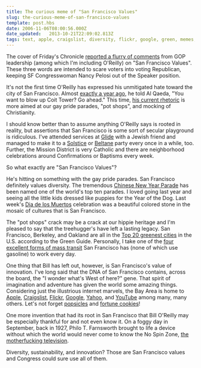 ```yaml
---
title: The curious meme of "San Francisco Values"
slug: the-curious-meme-of-san-francisco-values
template: post.hbs
date: 2006-11-06T08:00:56.000Z
date_updated:   2013-10-21T22:09:02.813Z
tags: text, apple, craigslist, diversity, flickr, google, green, memes, politics, religion, san francisco, yahoo, youtube
---
```


The cover of Friday's Chronicle <a href="http://sfgate.com/cgi-bin/article.cgi?file=/c/a/2006/11/03/MNGCEM5H4N1.DTL" title="'Three Dirty Words: San Francisco Values' on SFGate.com">reported a flurry of comments</a> from GOP leadership (among which I'm including O'Reilly) on "San Francisco Values". These three words are intended to scare voters into voting Republican, keeping SF Congresswoman Nancy Pelosi out of the Speaker position.<!--more-->

It's not the first time O'Reilly has expressed his unmitigated hate toward the city of San Francisco. Almost <a href="http://mediamatters.org/items/200511100008" title="O'Reilly on MediaMatters">exactly a year ago</a>, he told Al Qaeda, "You want to blow up Coit Tower? Go ahead." This time, <a href="http://www.foxnews.com/story/0,2933,220477,00.html" title="'San Francisco Values Versus Iraq Chaos' at FOX News">his current rhetoric</a> is more aimed at our gay pride parades, "pot shops", and mocking of Christianity.

I should know better than to assume anything O'Reilly says is rooted in reality, but assertions that San Francisco is some sort of secular playground is ridiculous. I've attended services at <a href="http://www.glide.org/" title="Glide Memorial Church">Glide</a> with a Jewish friend and managed to make it to a <a href="http://en.wikipedia.org/wiki/December_solstice" title="Solstice on Wikipedia">Solstice</a> or <a href="http://en.wikipedia.org/wiki/Beltane" title="Beltane on Wikipedia">Beltane</a> party every once in a while, too. Further, the Mission District is very Catholic and there are neighborhood celebrations around Confirmations or Baptisms every week.

So what exactly are "San Francisco Values"?

He's hitting on something with the gay pride parades. San Francisco definitely values diversity. The tremendous <a href="http://www.sanfranciscochinatown.com/events/chinesenewyearparade.html" title="SanFranciscoChinatown.com">Chinese New Year Parade</a> has been named one of the world's top ten parades. I loved going last year and seeing all the little kids dressed like puppies for the Year of the Dog. Last week's <a href="http://www.dayofthedeadsf.org/" title="Day of the Dead SF">Dia de los Muertos</a> celebration was a beautiful colored stone in the mosaic of cultures that is San Francisco.

The "pot shops" crack may be a crack at our hippie heritage and I'm pleased to say that the treehugger's have left a lasting legacy. San Francisco, Berkeley, and Oakland are all in the <a href="https://ssl.thegreenguide.com/docprem-new.mhtml?i=113&s=top10cities" title="TheGreenGuide.com">Top 20 greenest cities</a> in the U.S. according to the Green Guide. Personally, I take one of the <a href="http://www.sfmuni.com/cms/mms/home/home50.htm" title="SFMuni.com">four excellent forms of mass transit</a> San Francisco has (none of which use gasoline) to work every day.

One thing that Bill has left out, however, is San Francisco's value of innovation. I've long said that the DNA of San Francisco contains, across the board, the "I wonder what's West of here?" gene. That spirit of imagination and adventure has given the world some amazing things. Considering just the illustrious internet marvels, the Bay Area is home to <a href="http://apple.com/" title="Apple">Apple</a>, <a href="http://craigslist.org/">Craigslist</a>, <a href="http://flickr.com/" title="Flickr">Flickr</a>, <a href="http://google.com/" title="Google">Google</a>, <a href="http://yahoo.com/" title="Yahoo">Yahoo</a>, and <a href="http://youtube.com/" title="YouTube">YouTube</a> among many, many others. Let's not forget <a href="http://www.beachcalifornia.com/oakland-california.html" title="Oakland Trivia">popsicles</a> and <a href="http://itotd.com/articles/326/fortune-cookies/" title="Interesting Thing of the Day">fortune cookies</a>!

One more invention that had its root in San Francisco that Bill O'Reilly may be especially thankful for and not even know it. On a foggy day in September, back in 1927, Philo T. Farnsworth brought to life a device without which the world would never come to know the No Spin Zone, <a href="http://www.sfmuseum.org/hist10/philo.html" title="SFMuseum.org">the motherfucking television</a>.

Diversity, sustainability, and innovation? Those are San Francisco values and Congress could sure use all of them.
